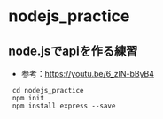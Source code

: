 # nodejs_practice

## node.jsでapiを作る練習

- 参考：https://youtu.be/6_zIN-bByB4

```
 cd nodejs_practice
 npm init
 npm install express --save
 ```
